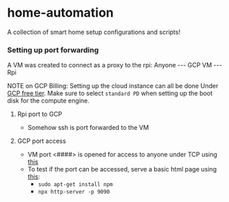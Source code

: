 # home-automation
A collection of smart home setup configurations and scripts!


### Setting up port forwarding

A VM was created to connect as a proxy to the rpi:
Anyone --- GCP VM --- Rpi

NOTE on GCP Billing: Setting up the cloud instance can all be done Under [GCP free tier](https://cloud.google.com/free/docs/gcp-free-tier/#compute). Make sure to select `standard PD` when setting up the boot disk for the compute engine.

1. Rpi port to GCP 
    - Somehow ssh is port forwarded to the VM 

2. GCP port access
    - VM port <####> is opened for access to anyone under TCP using [this](https://stackoverflow.com/questions/21065922/how-to-open-a-specific-port-such-as-9090-in-google-compute-engine)
    - To test if the port can be accessed, serve a basic html page using [this](https://stackoverflow.com/questions/6084360/using-node-js-as-a-simple-web-server):
      - ```sudo apt-get install npm```
      - ```npx http-server -p 9090```
